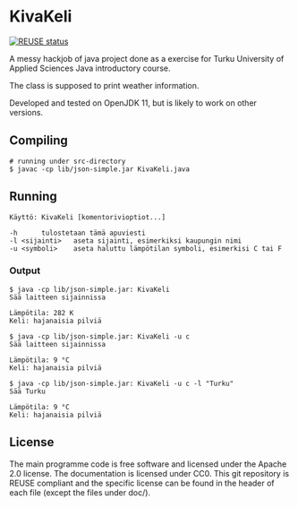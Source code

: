 <!--
SPDX-FileCopyrightText: 2021 Markus Murto

SPDX-License-Identifier: CC0-1.0
-->

# KivaKeli

[![REUSE status](https://api.reuse.software/badge/github.com/murtoM/KivaKeli)](https://api.reuse.software/info/github.com/murtoM/KivaKeli)

A messy hackjob of java project done as a exercise for Turku University of Applied Sciences Java introductory course.

The class is supposed to print weather information.

Developed and tested on OpenJDK 11, but is likely to work on other versions.

## Compiling
```
# running under src-directory
$ javac -cp lib/json-simple.jar KivaKeli.java
```

## Running
```
Käyttö: KivaKeli [komentorivioptiot...]

-h		tulostetaan tämä apuviesti
-l <sijainti>	aseta sijainti, esimerkiksi kaupungin nimi
-u <symboli>	aseta haluttu lämpötilan symboli, esimerkisi C tai F
```

### Output
```
$ java -cp lib/json-simple.jar: KivaKeli
Sää laitteen sijainnissa

Lämpötila: 282 K
Keli: hajanaisia pilviä

$ java -cp lib/json-simple.jar: KivaKeli -u c
Sää laitteen sijainnissa

Lämpötila: 9 °C
Keli: hajanaisia pilviä

$ java -cp lib/json-simple.jar: KivaKeli -u c -l "Turku"
Sää Turku

Lämpötila: 9 °C
Keli: hajanaisia pilviä
```

## License

The main programme code is free software and licensed under the Apache 2.0 license. The documentation is licensed under CC0. This git repository is REUSE compliant and the specific license can be found in the header of each file (except the files under doc/).
